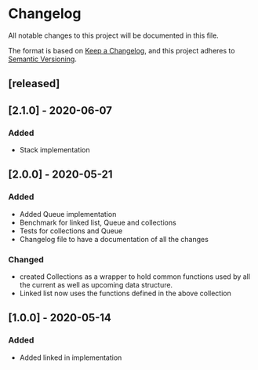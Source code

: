 # Changelog
All notable changes to this project will be documented in this file.

The format is based on [Keep a Changelog](https://keepachangelog.com/en/1.0.0/),
and this project adheres to [Semantic Versioning](https://semver.org/spec/v2.0.0.html).

## [released]
## [2.1.0] - 2020-06-07
### Added
- Stack implementation

## [2.0.0] - 2020-05-21
### Added
- Added Queue implementation
- Benchmark for linked list, Queue and collections
- Tests for collections and Queue
- Changelog file to have a documentation of all the changes

### Changed
- created Collections as a wrapper to hold common functions used by all the current as well as upcoming data structure.
- Linked list now uses the functions defined in the above collection

## [1.0.0] - 2020-05-14
### Added
- Added linked in implementation

